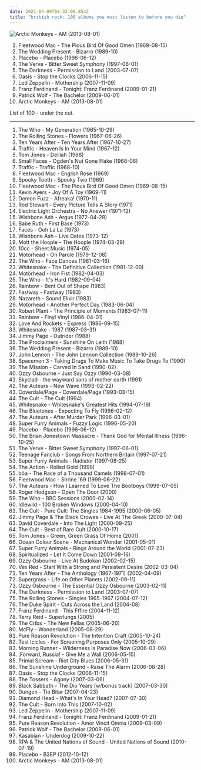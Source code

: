 ```yaml
---
date: 2021-04-09T08:33:06.854Z
title: "british rock: 100 albums you must listen to before you die"
---
```

![Arctic Monkeys - AM (2013-08-01)](http://coverartarchive.org/release/bf584cf2-dc33-433e-b8b2-b85578822726/7915352231-500.jpg "Arctic Monkeys - AM (2013-08-01)")
<ol class="albums">
<li data-cover="https://img.discogs.com/94WmIhDZkpmBhdsoi0M-uIqGKzA=/fit-in/600x598/filters:strip_icc():format(jpeg):mode_rgb():quality(90)/discogs-images/R-1788144-1262858017.jpeg.jpg" data-tags="blues, classic rock, british blues, british rock" role="button">Fleetwood Mac - The Pious Bird Of Good Omen (1969-08-15)</li>
<li data-cover="https://img.discogs.com/n1zQKA7w3Sx_BNBwResU86nrwc0=/fit-in/600x587/filters:strip_icc():format(jpeg):mode_rgb():quality(90)/discogs-images/R-1130935-1194608897.jpeg.jpg" data-tags="80s, post-punk, jangle pop" role="button">The Wedding Present - Bizarro (1989-10)</li>
<li data-cover="http://coverartarchive.org/release/dfd1efc5-a99d-4560-8141-4a26da18c209/8801167569-500.jpg" data-tags="alternative rock, alternative, rock" role="button">Placebo - Placebo (1996-06-12)</li>
<li data-cover="http://coverartarchive.org/release/b890a84c-e4d7-4d4c-9130-4f8406bfd459/6682931356-500.jpg" data-tags="indie, rock, britpop, hupin, psrock" role="button">The Verve - Bitter Sweet Symphony (1997-06-01)</li>
<li data-cover="https://img.discogs.com/D53FDXAc79Ssa6z8iqCp6HK-GJQ=/fit-in/600x597/filters:strip_icc():format(jpeg):mode_rgb():quality(90)/discogs-images/R-504056-1473854757-6906.jpeg.jpg" data-tags="hard rock, rock" role="button">The Darkness - Permission to Land (2003-07-07)</li>
<li data-cover="http://coverartarchive.org/release/d4cba698-1145-443b-9c5e-83217f0607b6/5375956926-500.jpg" data-tags="rock" role="button">Oasis - Stop the Clocks (2006-11-15)</li>
<li data-cover="http://coverartarchive.org/release/dd433df0-cd39-3ffc-9ca2-f99d597815ea/3778150488-500.jpg" data-tags="classic rock, hard rock" role="button">Led Zeppelin - Mothership (2007-11-09)</li>
<li data-cover="http://coverartarchive.org/release/f5229c40-d183-41b9-a88c-01b2059201b7/9832610394-500.jpg" data-tags="indie rock" role="button">Franz Ferdinand - Tonight: Franz Ferdinand (2009-01-21)</li>
<li data-cover="http://coverartarchive.org/release/4f8f41d4-895d-488d-95d0-7daec079bcd1/21698152605-500.jpg" data-tags="indie, alternative, folk, epic, fucking epic" role="button">Patrick Wolf - The Bachelor (2009-06-01)</li>
<li data-cover="http://coverartarchive.org/release/bf584cf2-dc33-433e-b8b2-b85578822726/7915352231-500.jpg" data-tags="indie rock" role="button">Arctic Monkeys - AM (2013-08-01)</li>
</ol>
List of 100 - under the cut.
<!-- more -->

_________________

<ol class="albums">
<li data-cover="https://img.discogs.com/tYUH21u9xsQrHfgftMeQn-DG01c=/fit-in/597x600/filters:strip_icc():format(jpeg):mode_rgb():quality(90)/discogs-images/R-2060655-1261650469.jpeg.jpg" data-tags="rock, 60s" role="button">
The Who - My Generation (1965-10-29)
</li>
<li data-cover="http://coverartarchive.org/release/e53265c1-7e75-4c3b-908a-6c684cc4f338/6701550123-500.jpg" data-tags="classic rock, rock, 60s" role="button">
The Rolling Stones - Flowers (1967-06-26)
</li>
<li data-cover="https://img.discogs.com/SyFM0FDJH3d_HlVrk35uJbwm8rM=/fit-in/500x500/filters:strip_icc():format(jpeg):mode_rgb():quality(90)/discogs-images/R-6750810-1425855376-2224.jpeg.jpg" data-tags="classic rock, blues rock, rock, 60s" role="button">
Ten Years After - Ten Years After (1967-10-27)
</li>
<li data-cover="http://coverartarchive.org/release/359fcf82-91a9-344f-9e03-552eba557ebb/21830982354-500.jpg" data-tags="classic rock, progressive rock, psychedelic rock" role="button">
Traffic - Heaven Is In Your Mind (1967-12)
</li>
<li data-cover="http://coverartarchive.org/release/b0834e54-d0e0-47e0-a4eb-e49314e48d8a/10005458481-500.jpg" data-tags="classic rock, british invasion, british rock, 60s british, british 60s, 60s british invasion" role="button">
Tom Jones - Delilah (1968)
</li>
<li data-cover="https://img.discogs.com/Epa4BAYY2zCqva8bM0Luv-NwDt8=/fit-in/600x603/filters:strip_icc():format(jpeg):mode_rgb():quality(90)/discogs-images/R-2110785-1426431831-1736.jpeg.jpg" data-tags="classic rock, 60s, psychedelic" role="button">
Small Faces - Ogden's Nut Gone Flake (1968-06)
</li>
<li data-cover="http://coverartarchive.org/release/d187b1c1-da41-4769-ad7d-24f63d95e1b6/23101278087-500.jpg" data-tags="classic rock, rock" role="button">
Traffic - Traffic (1968-10)
</li>
<li data-cover="https://img.discogs.com/tqzz1NmuZER04c_aia-e9jOYMsY=/fit-in/600x599/filters:strip_icc():format(jpeg):mode_rgb():quality(90)/discogs-images/R-4076640-1431014708-5508.jpeg.jpg" data-tags="60s, blues" role="button">
Fleetwood Mac - English Rose (1969)
</li>
<li data-cover="https://img.discogs.com/N9i_0sP8hpyYokX-RRwl8Re2m_Q=/fit-in/600x591/filters:strip_icc():format(jpeg):mode_rgb():quality(90)/discogs-images/R-3399390-1361356685-4806.jpeg.jpg" data-tags="classic rock, rock" role="button">
Spooky Tooth - Spooky Two (1969)
</li>
<li data-cover="https://img.discogs.com/94WmIhDZkpmBhdsoi0M-uIqGKzA=/fit-in/600x598/filters:strip_icc():format(jpeg):mode_rgb():quality(90)/discogs-images/R-1788144-1262858017.jpeg.jpg" data-tags="blues, classic rock, british blues, british rock" role="button">
Fleetwood Mac - The Pious Bird Of Good Omen (1969-08-15)
</li>
<li data-cover="https://img.discogs.com/E0LyO6T3OPBUVs7hpXRghCOJrwM=/fit-in/600x593/filters:strip_icc():format(jpeg):mode_rgb():quality(90)/discogs-images/R-1387306-1215278648.jpeg.jpg" data-tags="progressive rock, psychedelic, 60s, canterbury scene" role="button">
Kevin Ayers - Joy Of A Toy (1969-11)
</li>
<li data-cover="http://coverartarchive.org/release/6f19a26d-5535-417d-8b37-8e1eadda365a/8768587121-500.jpg" data-tags="progressive rock" role="button">
Demon Fuzz - Afreaka! (1970-11)
</li>
<li data-cover="http://coverartarchive.org/release/dba7eb5d-6990-4b2e-8184-96da42fda50d/912704314-500.jpg" data-tags="rod stewart, classic rock" role="button">
Rod Stewart - Every Picture Tells A Story (1971)
</li>
<li data-cover="http://coverartarchive.org/release/3b9cc0b1-1a61-48c5-a98d-da28a29767fd/23745755651-500.jpg" data-tags="rock, progressive rock, classic rock" role="button">
Electric Light Orchestra - No Answer (1971-12)
</li>
<li data-cover="https://img.discogs.com/IkuVyF5le_aG2neyEscSuSPmMXI=/fit-in/500x495/filters:strip_icc():format(jpeg):mode_rgb():quality(90)/discogs-images/R-1520895-1225746667.jpeg.jpg" data-tags="progressive rock, classic rock" role="button">
Wishbone Ash - Argus (1972-04-28)
</li>
<li data-cover="http://coverartarchive.org/release/8c1ef9f5-abdc-4a0b-a330-2f3d9ce1dabc/9922718331-500.jpg" data-tags="rock, 70s" role="button">
Babe Ruth - First Base (1973)
</li>
<li data-cover="http://coverartarchive.org/release/20a3b21d-5d06-4db7-a737-cce696fd763e/10723116989-500.jpg" data-tags="classic rock, rock" role="button">
Faces - Ooh La La (1973)
</li>
<li data-cover="http://coverartarchive.org/release/213cc82d-2687-4bda-956a-f5464125bd79/14751105457-500.jpg" data-tags="live, british rock, twin guitar, harmoney" role="button">
Wishbone Ash - Live Dates (1973-12)
</li>
<li data-cover="http://coverartarchive.org/release/c66ee27b-ef8f-4126-99d3-64869e106352/9521925815-500.jpg" data-tags="classic rock, glam rock, 70s" role="button">
Mott the Hoople - The Hoople (1974-03-29)
</li>
<li data-cover="https://img.discogs.com/3RKifN7iWPQLLxVubHenxA5mLo0=/fit-in/600x534/filters:strip_icc():format(jpeg):mode_rgb():quality(90)/discogs-images/R-754325-1155421519.jpeg.jpg" data-tags="art rock, rock, 70s" role="button">
10cc - Sheet Music (1974-05)
</li>
<li data-cover="http://coverartarchive.org/release/b87958f4-f095-414f-a379-966af3b27fe1/15340907007-500.jpg" data-tags="hard rock, rock n roll, heavy metal" role="button">
Motörhead - On Parole (1979-12-08)
</li>
<li data-cover="http://coverartarchive.org/release/76110cdd-7c4a-3501-97ed-1afb4498bf06/15374181389-500.jpg" data-tags="classic rock, the who" role="button">
The Who - Face Dances (1981-03-16)
</li>
<li data-cover="https://img.discogs.com/sKf6LdBDsgV8GfUAhdw_8Qakick=/fit-in/600x600/filters:strip_icc():format(jpeg):mode_rgb():quality(90)/discogs-images/R-3807954-1411037110-9552.jpeg.jpg" data-tags="classic rock, heavy metal, hard rock, hair metal, whitesnake, british rock, british metal, british heavy metal, new wave of british heavy metal, british hard rock, lucio rosenkreutz" role="button">
Whitesnake - The Definitive Collection (1981-12-00)
</li>
<li data-cover="http://coverartarchive.org/release/4cc5c04c-3051-400a-bca7-09c8dbac0020/12220437049-500.jpg" data-tags="heavy metal" role="button">
Motörhead - Iron Fist (1982-04-03)
</li>
<li data-cover="https://img.discogs.com/21xR7CRutjALMZS8sqMuJN9ZzUM=/fit-in/600x597/filters:strip_icc():format(jpeg):mode_rgb():quality(90)/discogs-images/R-10550506-1499718550-3501.jpeg.jpg" data-tags="rock" role="button">
The Who - It's Hard (1982-09-04)
</li>
<li data-cover="https://img.discogs.com/EZrLqCoV9qjIRgRXY58EF6VzMMk=/fit-in/598x600/filters:strip_icc():format(jpeg):mode_rgb():quality(90)/discogs-images/R-2081302-1312590183.jpeg.jpg" data-tags="hard rock" role="button">
Rainbow - Bent Out of Shape (1983)
</li>
<li data-cover="https://img.discogs.com/CX5fhvDs9YC91rs7_bxOhD58SII=/fit-in/600x596/filters:strip_icc():format(jpeg):mode_rgb():quality(90)/discogs-images/R-2138840-1494490725-9095.jpeg.jpg" data-tags="classic rock, heavy metal, hard rock, glam metal, british rock, british metal, british heavy metal, new wave of british heavy metal, british hard rock" role="button">
Fastway - Fastway (1983)
</li>
<li data-cover="https://img.discogs.com/tecjsc5LhzvHJAyq6enRDCzY03I=/fit-in/600x450/filters:strip_icc():format(jpeg):mode_rgb():quality(90)/discogs-images/R-10997740-1507921116-4317.jpeg.jpg" data-tags="classic rock, rock, british, hard rock, scottish, california, aleister crowley, british rock, christopher lee, aleyster crowley, scottish rock, argeu california seixas, silvio passos, wilson seixas, california seixas, aleister, raul seixas, amidio junior, anyzio rocha, nova california seixas, mucajai, argeu california, beto juara, don kalifa, caracarai, donkalifa, aleystercrowley, simplesdemais, os putos brothers, aleyster, silva alhandra, krica morena bela, boa vista, roraima, kricamorena, familia santos, argeu, krica morena, mosca navarro, aleyster crowley bernardo de andrade" role="button">
Nazareth - Sound Elixir (1983)
</li>
<li data-cover="https://img.discogs.com/Avm1x5sUs88zj8mRg-mpIh8RXEg=/fit-in/600x600/filters:strip_icc():format(jpeg):mode_rgb():quality(90)/discogs-images/R-1522576-1601943632-3332.jpeg.jpg" data-tags="heavy metal" role="button">
Motörhead - Another Perfect Day (1983-06-04)
</li>
<li data-cover="https://img.discogs.com/yvaKThFuWA6HxRoMlfgeeYyzaLU=/fit-in/600x606/filters:strip_icc():format(jpeg):mode_rgb():quality(90)/discogs-images/R-4415103-1585950955-9034.jpeg.jpg" data-tags="classic rock" role="button">
Robert Plant - The Principle of Moments (1983-07-11)
</li>
<li data-cover="https://img.discogs.com/srXILINsZfkXKpD6is1wXKmXeTI=/fit-in/200x200/filters:strip_icc():format(jpeg):mode_rgb():quality(90)/discogs-images/R-458632-1116365000.jpg.jpg" data-tags="hard rock, classic rock, rainbow" role="button">
Rainbow - Finyl Vinyl (1986-04-01)
</li>
<li data-cover="https://img.discogs.com/Ky3nSWR201IiugDPJPmB7-HGIto=/fit-in/350x351/filters:strip_icc():format(jpeg):mode_rgb():quality(90)/discogs-images/R-659033-1390506726-8040.jpeg.jpg" data-tags="80s, rock" role="button">
Love And Rockets - Express (1986-09-15)
</li>
<li data-cover="http://coverartarchive.org/release/2049b55c-0714-4ca2-8352-ba0d7041e5fd/6322117461-500.jpg" data-tags="hard rock" role="button">
Whitesnake - 1987 (1987-03-31)
</li>
<li data-cover="http://coverartarchive.org/release/bdd1e5ea-9bca-3261-89cc-b1c70665b947/3165425388-500.jpg" data-tags="hard rock, classic rock" role="button">
Jimmy Page - Outrider (1988)
</li>
<li data-cover="http://coverartarchive.org/release/0f5d4f93-7977-3b76-a81b-22c19a746f1c/15466987336-500.jpg" data-tags="the proclaimers, rock, 80s, folk" role="button">
The Proclaimers - Sunshine On Leith (1988)
</li>
<li data-cover="https://img.discogs.com/n1zQKA7w3Sx_BNBwResU86nrwc0=/fit-in/600x587/filters:strip_icc():format(jpeg):mode_rgb():quality(90)/discogs-images/R-1130935-1194608897.jpeg.jpg" data-tags="80s, post-punk, jangle pop" role="button">
The Wedding Present - Bizarro (1989-10)
</li>
<li data-cover="https://img.discogs.com/Guc6YdVIkfL8fdt6Slzgvvv7KNo=/fit-in/600x600/filters:strip_icc():format(jpeg):mode_rgb():quality(90)/discogs-images/R-4304458-1436317961-7677.jpeg.jpg" data-tags="rock" role="button">
John Lennon - The John Lennon Collection (1989-10-26)
</li>
<li data-cover="http://coverartarchive.org/release/6e03f232-6c10-490e-9a95-7fd72cc52bfb/24592123891-500.jpg" data-tags="psychedelic, neo-psychedelia" role="button">
Spacemen 3 - Taking Drugs To Make Music To Take Drugs To (1990)
</li>
<li data-cover="http://coverartarchive.org/release/427649ff-6dc7-4531-8f80-cd0a93c36349/6853050523-500.jpg" data-tags="gothic rock" role="button">
The Mission - Carved In Sand (1990-02)
</li>
<li data-cover="http://coverartarchive.org/release/64df0ed7-ef90-4295-a613-c1d8f8942e0a/2138878586-500.jpg" data-tags="heavy metal" role="button">
Ozzy Osbourne - Just Say Ozzy (1990-03-08)
</li>
<li data-cover="http://coverartarchive.org/release/54e98a66-f5cb-42bb-bcc2-c5b6e20c5f66/12615157067-500.jpg" data-tags="metal, rock, british, 90s, england, english, british rock, british metal, killer bass, underrated and overlooked, english metal, english rock, glorious vocals" role="button">
Skyclad - the wayward sons of mother earth (1991)
</li>
<li data-cover="https://img.discogs.com/mNBn-6Yc0GZ_hk9WfyExM8zO5cM=/fit-in/301x300/filters:strip_icc():format(jpeg):mode_rgb():quality(90)/discogs-images/R-381438-1160136766.jpeg.jpg" data-tags="90s, indie pop, britpop" role="button">
The Auteurs - New Wave (1993-02-22)
</li>
<li data-cover="http://coverartarchive.org/release/19bca2a0-9bdf-4d4f-be11-ab570c3f869c/28286930502-500.jpg" data-tags="hard rock, classic rock" role="button">
Coverdale/Page - Coverdale/Page (1993-03-15)
</li>
<li data-cover="https://img.discogs.com/1ATZ4U3fv1FndsqjC8wBvCQtaa0=/fit-in/600x531/filters:strip_icc():format(jpeg):mode_rgb():quality(90)/discogs-images/R-1643629-1511945980-9133.jpeg.jpg" data-tags="rock, hard rock, h202, british hard rock" role="button">
The Cult - The Cult (1994)
</li>
<li data-cover="http://coverartarchive.org/release/48fa9a40-45e2-41a7-959d-33fb98cda709/6894169311-500.jpg" data-tags="hard rock" role="button">
Whitesnake - Whitesnake's Greatest Hits (1994-07-19)
</li>
<li data-cover="https://img.discogs.com/FMnUmmbHGbRy61LkVDPpqwpzGz0=/fit-in/600x600/filters:strip_icc():format(jpeg):mode_rgb():quality(90)/discogs-images/R-3659325-1430926101-6224.jpeg.jpg" data-tags="britpop" role="button">
The Bluetones - Expecting To Fly (1996-02-12)
</li>
<li data-cover="http://coverartarchive.org/release/9b4db6a4-56e6-47de-8440-074247b2ed52/9707871898-500.jpg" data-tags="alternative rock, indie pop, indie rock, britpop, baroque pop" role="button">
The Auteurs - After Murder Park (1996-03-01)
</li>
<li data-cover="http://coverartarchive.org/release/93a5bd38-2a30-43a1-9ed5-fa8532794a9b/24580352774-500.jpg" data-tags="welsh, power pop, 90s" role="button">
Super Furry Animals - Fuzzy Logic (1996-05-20)
</li>
<li data-cover="http://coverartarchive.org/release/dfd1efc5-a99d-4560-8141-4a26da18c209/8801167569-500.jpg" data-tags="alternative rock, alternative, rock" role="button">
Placebo - Placebo (1996-06-12)
</li>
<li data-cover="http://coverartarchive.org/release/8c49701e-b108-4f33-88a7-96d33c64dc3c/19368548317-500.jpg" data-tags="folk" role="button">
The Brian Jonestown Massacre - Thank God for Mental Illness (1996-10-25)
</li>
<li data-cover="http://coverartarchive.org/release/b890a84c-e4d7-4d4c-9130-4f8406bfd459/6682931356-500.jpg" data-tags="indie, rock, britpop, hupin, psrock" role="button">
The Verve - Bitter Sweet Symphony (1997-06-01)
</li>
<li data-cover="https://img.discogs.com/I-oViWD7yaPbPfp-56ogVSe6K8o=/fit-in/600x469/filters:strip_icc():format(jpeg):mode_rgb():quality(90)/discogs-images/R-10404061-1538314922-5725.jpeg.jpg" data-tags="indie, rock, power pop, jangle pop, scottish" role="button">
Teenage Fanclub - Songs From Northern Britain (1997-07-21)
</li>
<li data-cover="https://img.discogs.com/jLrf7hv7ye_ZALB1UEyRSCeezVE=/fit-in/600x588/filters:strip_icc():format(jpeg):mode_rgb():quality(90)/discogs-images/R-676205-1146469269.jpeg.jpg" data-tags="90s" role="button">
Super Furry Animals - Radiator (1997-08-25)
</li>
<li data-cover="http://coverartarchive.org/release/4b411121-4a41-4032-9e1f-ae7c3ce15328/10916053750-500.jpg" data-tags="60s" role="button">
The Action - Rolled Gold (1998)
</li>
<li data-cover="http://coverartarchive.org/release/8bd70552-0a26-466e-bfaf-49f0e5b65e5d/17130158109-500.jpg" data-tags="rock" role="button">
bôa - The Race of a Thousand Camels (1998-07-01)
</li>
<li data-cover="https://img.discogs.com/vOXQ4KR0vq2jsJWZIfGK5ZuvzeY=/fit-in/600x596/filters:strip_icc():format(jpeg):mode_rgb():quality(90)/discogs-images/R-1513098-1611060560-1202.jpeg.jpg" data-tags="classic rock, hard rock, fantastic, relaxing, blues rock, live, british blues, british blues rock, peter green, british rock, 60s british, british 60s, british hard rock, 60s british hard rock, selbst" role="button">
Fleetwood Mac - Shrine '69 (1999-06-22)
</li>
<li data-cover="https://img.discogs.com/rJ9tb67y9xsNyA-9J5dyJU96qnY=/fit-in/600x594/filters:strip_icc():format(jpeg):mode_rgb():quality(90)/discogs-images/R-380622-1489177103-3319.jpeg.jpg" data-tags="indie, rock, british, alternative, alternative rock, indie pop, indie rock, british rock, neo-glam" role="button">
The Auteurs - How I Learned To Love The Bootboys (1999-07-05)
</li>
<li data-cover="http://coverartarchive.org/release/24b5c20a-4844-430d-9066-461d841635c6/15995025096-500.jpg" data-tags="rock, progressive rock, piano rock, prog-rock, british rock, apologize, gotta get a listen" role="button">
Roger Hodgson - Open The Door (2000)
</li>
<li data-cover="https://img.discogs.com/tYUH21u9xsQrHfgftMeQn-DG01c=/fit-in/597x600/filters:strip_icc():format(jpeg):mode_rgb():quality(90)/discogs-images/R-2060655-1261650469.jpeg.jpg" data-tags="rock" role="button">
The Who - BBC Sessions (2000-02-14)
</li>
<li data-cover="http://coverartarchive.org/release/dac0f15e-353a-4bf9-92ee-cb64880c0c75/28404506936-500.jpg" data-tags="indie rock, rock" role="button">
Idlewild - 100 Broken Windows (2000-04-10)
</li>
<li data-cover="http://coverartarchive.org/release/4caa9d1a-9bea-44d6-a6cf-92b936fb6a9e/14716838841-500.jpg" data-tags="hard rock, gothic rock" role="button">
The Cult - Pure Cult: The Singles 1984-1995 (2000-06-05)
</li>
<li data-cover="https://img.discogs.com/HCJ6IGVuFD4bFIhNAnM52183pv8=/fit-in/600x600/filters:strip_icc():format(jpeg):mode_rgb():quality(90)/discogs-images/R-1903762-1286490780.jpeg.jpg" data-tags="classic rock, rock" role="button">
Jimmy Page & The Black Crowes - Live At The Greek (2000-07-04)
</li>
<li data-cover="https://img.discogs.com/RyHxIjPL7B0bV-w0NQM9RgmtxxI=/fit-in/500x500/filters:strip_icc():format(jpeg):mode_rgb():quality(90)/discogs-images/R-2496116-1414057782-4549.jpeg.jpg" data-tags="classic rock, hard rock" role="button">
David Coverdale - Into The Light (2000-09-25)
</li>
<li data-cover="http://coverartarchive.org/release/a8f84ab6-d948-43a2-acfe-2c8cfa9b5e3b/24043624014-500.jpg" data-tags="classic rock, heavy metal, alternative rock, hard rock, gothic rock, british rock, british metal, british heavy metal, british hard rock, flashback alternatives, realjimbobownsthis, xanbaldaio-canha" role="button">
The Cult - Best of Rare Cult (2000-10-17)
</li>
<li data-cover="https://img.discogs.com/DJ1L1cWhsRi1AXLqqB95ZDu3G2Q=/fit-in/600x582/filters:strip_icc():format(jpeg):mode_rgb():quality(90)/discogs-images/R-5162684-1528368254-3700.jpeg.jpg" data-tags="classic rock, british, lounge, british invasion, british rock, 60s british, british 60s, 60s british invasion" role="button">
Tom Jones - Green, Green Grass Of Home (2001)
</li>
<li data-cover="http://coverartarchive.org/release/788950cd-90e5-4fdd-9c16-8dd8afd49a51/25738391277-500.jpg" data-tags="britpop" role="button">
Ocean Colour Scene - Mechanical Wonder (2001-05-01)
</li>
<li data-cover="https://img.discogs.com/0f36ac86c54fe502a205affaefeae52f092904f2/images/spacer.gif" data-tags="00s, welsh, indie" role="button">
Super Furry Animals - Rings Around the World (2001-07-23)
</li>
<li data-cover="https://img.discogs.com/eywTsZh4E1zkFu4gpvcYDFvjoTk=/fit-in/600x606/filters:strip_icc():format(jpeg):mode_rgb():quality(90)/discogs-images/R-12676458-1539859593-7554.jpeg.jpg" data-tags="rock, 00s" role="button">
Spiritualized - Let It Come Down (2001-09-16)
</li>
<li data-cover="https://img.discogs.com/CO2mE5fCPFWTeK2vRFMJDEJ6R50=/fit-in/600x600/filters:strip_icc():format(jpeg):mode_rgb():quality(90)/discogs-images/R-435283-1497469487-8296.jpeg.jpg" data-tags="heavy metal, ozzy osbourne" role="button">
Ozzy Osbourne - Live At Budokan (2002-02-15)
</li>
<li data-cover="http://coverartarchive.org/release/f2b647ba-f77b-43f0-996a-7a8fdeeceecc/6123779011-500.jpg" data-tags="alternative rock, industrial rock, post-hardcore" role="button">
Vex Red - Start With a Strong and Persistent Desire (2002-03-04)
</li>
<li data-cover="http://coverartarchive.org/release/97f94d8d-bb01-4a15-aabc-c84d74cf2195/7506423455-500.jpg" data-tags="classic rock, hard rock, blues rock, 70s british hard rock, 70s british rock, 70s hard rock, british blues rock, british rock, 60s british, 60s british rock, british 60s, british hard rock, classic british rock, after, 60s british hard rock, 60s hard rock" role="button">
Ten Years After - The Anthology (1967-1971) (2002-04-09)
</li>
<li data-cover="http://coverartarchive.org/release/06c87d8e-6244-4c50-b38c-f1e3d8f5cbe0/5555177468-500.jpg" data-tags="rock, indie, 00s" role="button">
Supergrass - Life on Other Planets (2002-09-11)
</li>
<li data-cover="http://coverartarchive.org/release/3e704837-7606-40e6-9a31-7c0929cba042/9262101091-500.jpg" data-tags="heavy metal" role="button">
Ozzy Osbourne - The Essential Ozzy Osbourne (2003-02-11)
</li>
<li data-cover="https://img.discogs.com/D53FDXAc79Ssa6z8iqCp6HK-GJQ=/fit-in/600x597/filters:strip_icc():format(jpeg):mode_rgb():quality(90)/discogs-images/R-504056-1473854757-6906.jpeg.jpg" data-tags="hard rock, rock" role="button">
The Darkness - Permission to Land (2003-07-07)
</li>
<li data-cover="http://coverartarchive.org/release/79e61808-662a-48cb-94c0-19441b3a496b/10253810559-500.jpg" data-tags="classic rock" role="button">
The Rolling Stones - Singles 1965-1967 (2004-07-12)
</li>
<li data-cover="https://img.discogs.com/upb_gZ13RSetpTH1Npw7V7nvIo0=/fit-in/600x597/filters:strip_icc():format(jpeg):mode_rgb():quality(90)/discogs-images/R-467568-1600399479-6452.jpeg.jpg" data-tags="garage rock, indie rock" role="button">
The Duke Spirit - Cuts Across the Land (2004-08)
</li>
<li data-cover="http://coverartarchive.org/release/01e8456e-3aa3-4037-937e-cc7f12fcdc7a/18839216643-500.jpg" data-tags="british rock" role="button">
Franz Ferdinand - This Fffire (2004-11-12)
</li>
<li data-cover="https://img.discogs.com/38kN6bZdLsr8Bhlq_ZVrP03iNC4=/fit-in/600x468/filters:strip_icc():format(jpeg):mode_rgb():quality(90)/discogs-images/R-9945799-1499533246-3187.jpeg.jpg" data-tags="classic rock, british rock" role="button">
Terry Reid - Superlungs (2005)
</li>
<li data-cover="http://coverartarchive.org/release/cfdffcab-a44b-4189-a05d-a197dfb10c9e/28864802820-500.jpg" data-tags="indie, alternative rock" role="button">
The Cribs - The New Fellas (2005-06-20)
</li>
<li data-cover="http://coverartarchive.org/release/62092003-2619-41a4-9795-e77c0625dc03/28025749897-500.jpg" data-tags="pop rock, mcfly, pop, rock" role="button">
McFly - Wonderland (2005-08-29)
</li>
<li data-cover="https://img.discogs.com/yK0BSwFYMXTDyTQ5b54RGuLaSrg=/fit-in/500x500/filters:strip_icc():format(jpeg):mode_rgb():quality(90)/discogs-images/R-1107410-1192551244.jpeg.jpg" data-tags="new prog" role="button">
Pure Reason Revolution - The Intention Craft (2005-10-24)
</li>
<li data-cover="http://coverartarchive.org/release/e64a65fa-905f-4bef-968a-aa9efb6781be/15425823966-500.jpg" data-tags="experimental, indie" role="button">
Test Icicles - For Screening Purposes Only (2005-10-29)
</li>
<li data-cover="https://img.discogs.com/OeffbU3k0EHapeFltex85a0DQ1U=/fit-in/500x487/filters:strip_icc():format(jpeg):mode_rgb():quality(90)/discogs-images/R-690731-1148163558.jpeg.jpg" data-tags="indie rock" role="button">
Morning Runner - Wilderness Is Paradise Now (2006-03-06)
</li>
<li data-cover="http://coverartarchive.org/release/747f5ed3-350f-487e-8253-10318c205e6d/20615014643-500.jpg" data-tags="alternative" role="button">
¡Forward, Russia! - Give Me a Wall (2006-05-15)
</li>
<li data-cover="https://img.discogs.com/gpxmCvbMTCBf_A62dUGyuk8lnQ8=/fit-in/600x596/filters:strip_icc():format(jpeg):mode_rgb():quality(90)/discogs-images/R-709401-1380547578-9100.jpeg.jpg" data-tags="rock" role="button">
Primal Scream - Riot City Blues (2006-05-31)
</li>
<li data-cover="http://coverartarchive.org/release/7545df2f-c5a4-4dfd-9381-4d759c0f9a9e/26127453809-500.jpg" data-tags="indie rock" role="button">
The Sunshine Underground - Raise The Alarm (2006-08-28)
</li>
<li data-cover="http://coverartarchive.org/release/d4cba698-1145-443b-9c5e-83217f0607b6/5375956926-500.jpg" data-tags="rock" role="button">
Oasis - Stop the Clocks (2006-11-15)
</li>
<li data-cover="http://coverartarchive.org/release/fc03d52a-d26b-43e6-b373-8fd17ad13cb0/16999998966-500.jpg" data-tags="alternative, folk rock" role="button">
The Tossers - Agony (2007-03-06)
</li>
<li data-cover="http://coverartarchive.org/release/9764a202-87e6-4bd1-9cf9-147a5d089f77/27056340412-500.jpg" data-tags="heavy metal, classic rock, hard rock" role="button">
Black Sabbath - The Dio Years [w/bonus track] (2007-03-30)
</li>
<li data-cover="https://img.discogs.com/3SB_4bmVyzatQRfTaofu7V5tyrM=/fit-in/600x600/filters:strip_icc():format(jpeg):mode_rgb():quality(90)/discogs-images/R-958051-1457549664-7535.jpeg.jpg" data-tags="rock, psychedelic, psychedelia" role="button">
Dungen - Tio Bitar (2007-04-23)
</li>
<li data-cover="http://coverartarchive.org/release/762803a0-e43c-4f8b-bcae-c3b3bf75a517/18890471844-500.jpg" data-tags="alternative rock" role="button">
Diamond Head - What's In Your Head? (2007-07-30)
</li>
<li data-cover="https://img.discogs.com/xUq1wVMlQ6erf33DsYTV7OsaVNQ=/fit-in/600x528/filters:strip_icc():format(jpeg):mode_rgb():quality(90)/discogs-images/R-1338676-1587324729-9714.jpeg.jpg" data-tags="classic rock, hard rock" role="button">
The Cult - Born Into This (2007-10-02)
</li>
<li data-cover="http://coverartarchive.org/release/dd433df0-cd39-3ffc-9ca2-f99d597815ea/3778150488-500.jpg" data-tags="classic rock, hard rock" role="button">
Led Zeppelin - Mothership (2007-11-09)
</li>
<li data-cover="http://coverartarchive.org/release/f5229c40-d183-41b9-a88c-01b2059201b7/9832610394-500.jpg" data-tags="indie rock" role="button">
Franz Ferdinand - Tonight: Franz Ferdinand (2009-01-21)
</li>
<li data-cover="https://img.discogs.com/otOAgJbpdSDF-Rl1fKsNzoXn7-E=/fit-in/600x591/filters:strip_icc():format(jpeg):mode_rgb():quality(90)/discogs-images/R-1640114-1480975343-7346.jpeg.jpg" data-tags="progressive rock, alternative rock" role="button">
Pure Reason Revolution - Amor Vincit Omnia (2009-03-09)
</li>
<li data-cover="http://coverartarchive.org/release/4f8f41d4-895d-488d-95d0-7daec079bcd1/21698152605-500.jpg" data-tags="indie, alternative, folk, epic, fucking epic" role="button">
Patrick Wolf - The Bachelor (2009-06-01)
</li>
<li data-cover="http://coverartarchive.org/release/88c70e09-68f8-436a-9440-3b164b6f3a78/11003884528-500.jpg" data-tags="indie, brit-rock" role="button">
Kasabian - Underdog (2009-10-22)
</li>
<li data-cover="http://coverartarchive.org/release/0ffc0da5-e31c-3182-b06c-9041cbf5fc7e/7482366911-500.jpg" data-tags="electronic, alternative rock, britpop, british rock" role="button">
RPA & The United Nations of Sound - United Nations of Sound (2010-07-19)
</li>
<li data-cover="http://coverartarchive.org/release/1c8cbe3e-32e9-4498-b0a0-f94a298bddb1/2009247600-500.jpg" data-tags="alternative rock, british rock" role="button">
Placebo - B3EP (2012-10-12)
</li>
<li data-cover="http://coverartarchive.org/release/bf584cf2-dc33-433e-b8b2-b85578822726/7915352231-500.jpg" data-tags="indie rock" role="button">
Arctic Monkeys - AM (2013-08-01)
</li>
</ol>